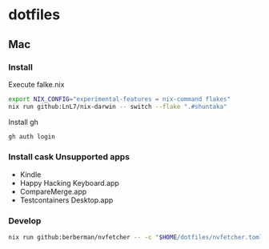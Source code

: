 # dotfiles

## Mac

### Install

Execute falke.nix
```bash
export NIX_CONFIG="experimental-features = nix-command flakes"
nix run github:LnL7/nix-darwin -- switch --flake ".#shuntaka"
```


Install gh

```bash
gh auth login
```

### Install cask Unsupported apps

- Kindle
- Happy Hacking Keyboard.app
- CompareMerge.app
- Testcontainers Desktop.app


### Develop

```bash
nix run github:berberman/nvfetcher -- -c "$HOME/dotfiles/nvfetcher.toml" -o "_sources"
```


